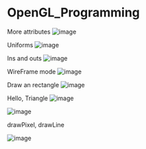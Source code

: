 # OpenGL_Programming

More attributes
![image](https://user-images.githubusercontent.com/59910227/84582578-b06bc880-ae28-11ea-8289-66e02db8165b.png)

Uniforms
![image](https://user-images.githubusercontent.com/59910227/84580971-5e6e7700-ae17-11ea-84ac-20fa28c89b9c.png)

Ins and outs
![image](https://user-images.githubusercontent.com/59910227/84580515-958e5980-ae12-11ea-9b93-62559973a878.png)

WireFrame mode
![image](https://user-images.githubusercontent.com/59910227/84565423-0fd3c500-ada4-11ea-96ed-8a6bc104b4d7.png)

Draw an rectangle
![image](https://user-images.githubusercontent.com/59910227/84565381-b10e4b80-ada3-11ea-9e22-ea6bad00b83d.png)

Hello, Triangle
![image](https://user-images.githubusercontent.com/59910227/84564703-91285900-ad9e-11ea-9fe6-2de9b99f229b.png)

![image](https://user-images.githubusercontent.com/59910227/82714428-7005a880-9cc9-11ea-8980-8f3afa3b16dd.png)

drawPixel, drawLine

![image](https://user-images.githubusercontent.com/59910227/82715492-4ef38680-9cce-11ea-8b19-fc93ecff9ee0.png)
